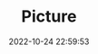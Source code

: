 ---
weight: 1
images:
- /images/edited/124.jpeg
title: Picture
date: 2022-10-24 22:59:53
tags: [luminar neo,work]
---